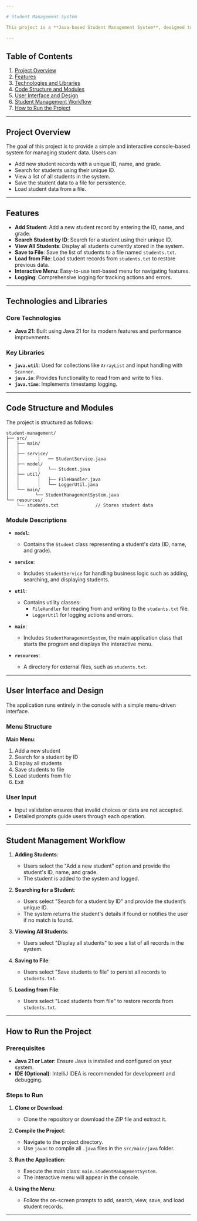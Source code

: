 ```yaml
---

# Student Management System

This project is a **Java-based Student Management System**, designed to facilitate the management of student records. Users can add new students, search for existing students by ID, view all student records, and save/load data to and from a file.

---
```


## Table of Contents

1. [Project Overview](#project-overview)
2. [Features](#features)
3. [Technologies and Libraries](#technologies-and-libraries)
4. [Code Structure and Modules](#code-structure-and-modules)
5. [User Interface and Design](#user-interface-and-design)
6. [Student Management Workflow](#student-management-workflow)
7. [How to Run the Project](#how-to-run-the-project)

---

## Project Overview

The goal of this project is to provide a simple and interactive console-based system for managing student data. Users can:

- Add new student records with a unique ID, name, and grade.
- Search for students using their unique ID.
- View a list of all students in the system.
- Save the student data to a file for persistence.
- Load student data from a file.

---

## Features

- **Add Student**: Add a new student record by entering the ID, name, and grade.
- **Search Student by ID**: Search for a student using their unique ID.
- **View All Students**: Display all students currently stored in the system.
- **Save to File**: Save the list of students to a file named `students.txt`.
- **Load from File**: Load student records from `students.txt` to restore previous data.
- **Interactive Menu**: Easy-to-use text-based menu for navigating features.
- **Logging**: Comprehensive logging for tracking actions and errors.

---

## Technologies and Libraries

### Core Technologies

- **Java 21**: Built using Java 21 for its modern features and performance improvements.

### Key Libraries

- **`java.util`**: Used for collections like `ArrayList` and input handling with `Scanner`.
- **`java.io`**: Provides functionality to read from and write to files.
- **`java.time`**: Implements timestamp logging.

---

## Code Structure and Modules

The project is structured as follows:

```
student-management/
├── src/
│   ├── main/
│   │   
│   ├── service/
│   │       │   ── StudentService.java
│   ├── model/
│   │       │   └── Student.java
│   ├── util/
│   │       │   ├── FileHandler.java
│   │       │   └── LoggerUtil.java
│   └── main/
│          └── StudentManagementSystem.java
└── resources/
    └── students.txt              // Stores student data
```

### Module Descriptions

- **`model`**:
    - Contains the `Student` class representing a student's data (ID, name, and grade).

- **`service`**:
    - Includes `StudentService` for handling business logic such as adding, searching, and displaying students.

- **`util`**:
    - Contains utility classes:
        - `FileHandler` for reading from and writing to the `students.txt` file.
        - `LoggerUtil` for logging actions and errors.

- **`main`**:
    - Includes `StudentManagementSystem`, the main application class that starts the program and displays the interactive menu.

- **`resources`**:
    - A directory for external files, such as `students.txt`.

---

## User Interface and Design

The application runs entirely in the console with a simple menu-driven interface.

### Menu Structure

**Main Menu**:
1. Add a new student
2. Search for a student by ID
3. Display all students
4. Save students to file
5. Load students from file
6. Exit

### User Input

- Input validation ensures that invalid choices or data are not accepted.
- Detailed prompts guide users through each operation.

---

## Student Management Workflow

1. **Adding Students**:
    - Users select the "Add a new student" option and provide the student's ID, name, and grade.
    - The student is added to the system and logged.

2. **Searching for a Student**:
    - Users select "Search for a student by ID" and provide the student’s unique ID.
    - The system returns the student's details if found or notifies the user if no match is found.

3. **Viewing All Students**:
    - Users select "Display all students" to see a list of all records in the system.

4. **Saving to File**:
    - Users select "Save students to file" to persist all records to `students.txt`.

5. **Loading from File**:
    - Users select "Load students from file" to restore records from `students.txt`.

---

## How to Run the Project

### Prerequisites

- **Java 21 or Later**: Ensure Java is installed and configured on your system.
- **IDE (Optional)**: IntelliJ IDEA is recommended for development and debugging.

### Steps to Run

1. **Clone or Download**:
    - Clone the repository or download the ZIP file and extract it.

2. **Compile the Project**:
    - Navigate to the project directory.
    - Use `javac` to compile all `.java` files in the `src/main/java` folder.

3. **Run the Application**:
    - Execute the main class: `main.StudentManagementSystem`.
    - The interactive menu will appear in the console.

4. **Using the Menu**:
    - Follow the on-screen prompts to add, search, view, save, and load student records.

---

